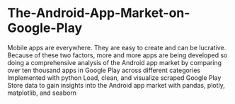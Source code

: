 # The-Android-App-Market-on-Google-Play
Mobile apps are everywhere. They are easy to create and can be lucrative. Because of these two factors, more and more apps are being developed
so doing a comprehensive analysis of the Android app market by comparing over ten thousand apps in Google Play across different categories
Implemented with python 
Load, clean, and visualize scraped Google Play Store data to gain insights into the Android app market with pandas, plotly, matplotlib, and seaborn
